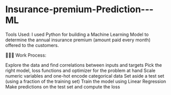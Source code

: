 # Insurance-premium-Prediction---ML

Tools Used: I used Python for building a Machine Learning Model to determine the annual insurance premium (amount paid every month) offered to the customers.

👩🏻‍💻 Work Process:

Explore the data and find correlations between inputs and targets
Pick the right model, loss functions and optimizer for the problem at hand
Scale numeric variables and one-hot encode categorical data
Set aside a test set (using a fraction of the training set)
Train the model using Linear Regression
Make predictions on the test set and compute the loss
